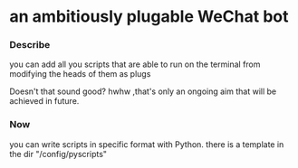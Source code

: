 # an ambitiously plugable WeChat bot
### Describe
you can add all you scripts that are able to run on the terminal from modifying the heads of them as plugs

Doesn't that sound good?
hwhw ,that's only an ongoing aim that will be achieved in future.

### Now

you can write scripts in specific format with Python.
there is a template in the dir "/config/pyscripts"





